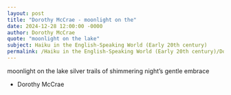 ```yaml
---
layout: post
title: "Dorothy McCrae - moonlight on the"
date: 2024-12-28 12:00:00 -0000
author: Dorothy McCrae
quote: "moonlight on the lake"
subject: Haiku in the English-Speaking World (Early 20th century)
permalink: /Haiku in the English-Speaking World (Early 20th century)/Dorothy McCrae/Dorothy McCrae - moonlight on the
---
```


moonlight on the lake
silver trails of shimmering
night’s gentle embrace

- Dorothy McCrae
